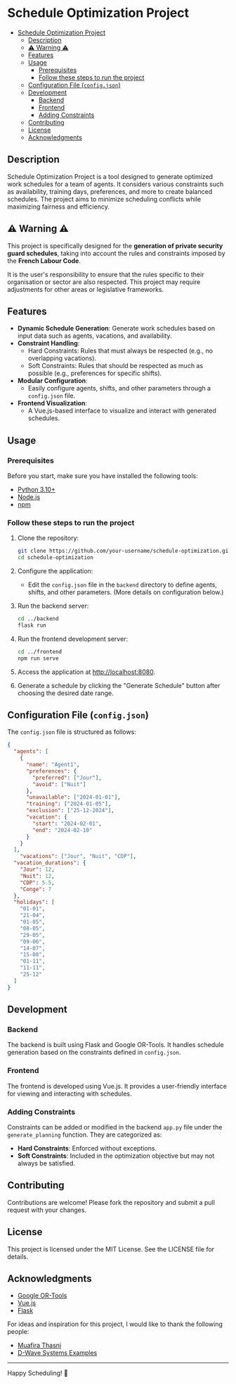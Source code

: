 # Schedule Optimization Project

- [Schedule Optimization Project](#schedule-optimization-project)
  - [Description](#description)
  - [⚠️ Warning ⚠️](#️-warning-️)
  - [Features](#features)
  - [Usage](#usage)
    - [Prerequisites](#prerequisites)
    - [Follow these steps to run the project](#follow-these-steps-to-run-the-project)
  - [Configuration File (`config.json`)](#configuration-file-configjson)
  - [Development](#development)
    - [Backend](#backend)
    - [Frontend](#frontend)
    - [Adding Constraints](#adding-constraints)
  - [Contributing](#contributing)
  - [License](#license)
  - [Acknowledgments](#acknowledgments)

## Description

Schedule Optimization Project is a tool designed to generate optimized work schedules for a team of agents. It considers various constraints such as availability, training days, preferences, and more to create balanced schedules. The project aims to minimize scheduling conflicts while maximizing fairness and efficiency.

## ⚠️ Warning ⚠️

This project is specifically designed for the **generation of private security guard schedules**, taking into account the rules and constraints imposed by the **French Labour Code**.

It is the user's responsibility to ensure that the rules specific to their organisation or sector are also respected. This project may require adjustments for other areas or legislative frameworks.

## Features

- **Dynamic Schedule Generation**: Generate work schedules based on input data such as agents, vacations, and availability.
- **Constraint Handling**:
  - Hard Constraints: Rules that must always be respected (e.g., no overlapping vacations).
  - Soft Constraints: Rules that should be respected as much as possible (e.g., preferences for specific shifts).
- **Modular Configuration**:
  - Easily configure agents, shifts, and other parameters through a `config.json` file.
- **Frontend Visualization**:
  - A Vue.js-based interface to visualize and interact with generated schedules.

## Usage

### Prerequisites

Before you start, make sure you have installed the following tools:

- [Python 3.10+](https://www.python.org/)
- [Node.js](https://nodejs.org/)
- [npm](https://www.npmjs.com/)

### Follow these steps to run the project

1. Clone the repository:

   ```bash
   git clone https://github.com/your-username/schedule-optimization.git
   cd schedule-optimization
   ```

2. Configure the application:
   - Edit the `config.json` file in the `backend` directory to define agents, shifts, and other parameters. (More details on configuration below.)

3. Run the backend server:

   ```bash
   cd ../backend
   flask run
   ```

4. Run the frontend development server:

   ```bash
   cd ../frontend
   npm run serve
   ```

5. Access the application at [http://localhost:8080](http://localhost:8080).

6. Generate a schedule by clicking the "Generate Schedule" button after choosing the desired date range.

## Configuration File (`config.json`)

The `config.json` file is structured as follows:

```json
{
  "agents": [
    {
      "name": "Agent1",
      "preferences": {
        "preferred": ["Jour"],
        "avoid": ["Nuit"]
      },
      "unavailable": ["2024-01-01"],
      "training": ["2024-01-05"],
      "exclusion": ["25-12-2024"],
      "vacation": {
        "start": "2024-02-01",
        "end": "2024-02-10"
      }
    }
  ],
    "vacations": ["Jour", "Nuit", "CDP"],
  "vacation_durations": {
    "Jour": 12,
    "Nuit": 12,
    "CDP": 5.5,
    "Conge": 7
  },
  "holidays": [
    "01-01",
    "21-04",
    "01-05",
    "08-05",
    "29-05",
    "09-06",
    "14-07",
    "15-08",
    "01-11",
    "11-11",
    "25-12"
  ]
}
```

## Development

### Backend

The backend is built using Flask and Google OR-Tools. It handles schedule generation based on the constraints defined in `config.json`.

### Frontend

The frontend is developed using Vue.js. It provides a user-friendly interface for viewing and interacting with schedules.

### Adding Constraints

Constraints can be added or modified in the backend `app.py` file under the `generate_planning` function. They are categorized as:

- **Hard Constraints**: Enforced without exceptions.
- **Soft Constraints**: Included in the optimization objective but may not always be satisfied.

## Contributing

Contributions are welcome! Please fork the repository and submit a pull request with your changes.

## License

This project is licensed under the MIT License. See the LICENSE file for details.

## Acknowledgments

- [Google OR-Tools](https://developers.google.com/optimization)
- [Vue.js](https://vuejs.org)
- [Flask](https://flask.palletsprojects.com)

For ideas and inspiration for this project, I would like to thank the following people:

- [Muafira Thasni](https://github.com/MuafiraThasni/Nurse-Scheduling)
- [D-Wave Systems Examples](https://github.com/dwave-examples/nurse-scheduling)

---

Happy Scheduling! 🚀
